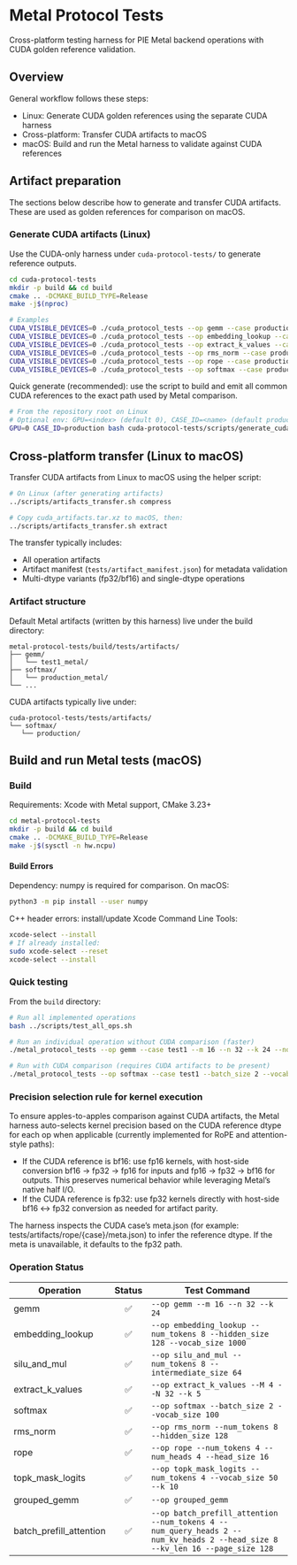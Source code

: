 # Metal Protocol Tests

Cross-platform testing harness for PIE Metal backend operations with CUDA golden reference validation.

## Overview

General workflow follows these steps:

- Linux: Generate CUDA golden references using the separate CUDA harness
- Cross-platform: Transfer CUDA artifacts to macOS
- macOS: Build and run the Metal harness to validate against CUDA references

## Artifact preparation

The sections below describe how to generate and transfer CUDA artifacts. These are used as golden references for comparison on macOS.

### Generate CUDA artifacts (Linux)

Use the CUDA-only harness under `cuda-protocol-tests/` to generate reference outputs.

```bash
cd cuda-protocol-tests
mkdir -p build && cd build
cmake .. -DCMAKE_BUILD_TYPE=Release
make -j$(nproc)

# Examples
CUDA_VISIBLE_DEVICES=0 ./cuda_protocol_tests --op gemm --case production --m 128 --n 4096 --k 4096
CUDA_VISIBLE_DEVICES=0 ./cuda_protocol_tests --op embedding_lookup --case production --num_tokens 128 --hidden_size 4096 --vocab_size 32000
CUDA_VISIBLE_DEVICES=0 ./cuda_protocol_tests --op extract_k_values --case production --M 128 --N 4096 --k 50
CUDA_VISIBLE_DEVICES=0 ./cuda_protocol_tests --op rms_norm --case production --num_tokens 128 --hidden_size 4096
CUDA_VISIBLE_DEVICES=0 ./cuda_protocol_tests --op rope --case production --num_tokens 128 --num_query_heads 32 --num_kv_heads 32 --head_size 128
CUDA_VISIBLE_DEVICES=0 ./cuda_protocol_tests --op softmax --case production --batch_size 2 --vocab_size 32000 --temperature 1.0
```

Quick generate (recommended): use the script to build and emit all common CUDA references to the exact path used by Metal comparison.

```bash
# From the repository root on Linux
# Optional env: GPU=<index> (default 0), CASE_ID=<name> (default production)
GPU=0 CASE_ID=production bash cuda-protocol-tests/scripts/generate_cuda_artifacts.sh
```

## Cross-platform transfer (Linux to macOS)

Transfer CUDA artifacts from Linux to macOS using the helper script:

```bash
# On Linux (after generating artifacts)
../scripts/artifacts_transfer.sh compress

# Copy cuda_artifacts.tar.xz to macOS, then:
../scripts/artifacts_transfer.sh extract
```

The transfer typically includes:

- All operation artifacts
- Artifact manifest (`tests/artifact_manifest.json`) for metadata validation
- Multi-dtype variants (fp32/bf16) and single-dtype operations

### Artifact structure

Default Metal artifacts (written by this harness) live under the build directory:

```text
metal-protocol-tests/build/tests/artifacts/
├── gemm/
│   └── test1_metal/
├── softmax/
│   └── production_metal/
└── ...
```

CUDA artifacts typically live under:

```text
cuda-protocol-tests/tests/artifacts/
└── softmax/
   └── production/
```

## Build and run Metal tests (macOS)

### Build

Requirements: Xcode with Metal support, CMake 3.23+

```bash
cd metal-protocol-tests
mkdir -p build && cd build
cmake .. -DCMAKE_BUILD_TYPE=Release
make -j$(sysctl -n hw.ncpu)
```

#### Build Errors

Dependency: numpy is required for comparison. On macOS:

```bash
python3 -m pip install --user numpy
```

C++ header errors: install/update Xcode Command Line Tools:
```bash
xcode-select --install
# If already installed:
sudo xcode-select --reset
xcode-select --install
```

### Quick testing

From the `build` directory:

```bash
# Run all implemented operations
bash ../scripts/test_all_ops.sh

# Run an individual operation without CUDA comparison (faster)
./metal_protocol_tests --op gemm --case test1 --m 16 --n 32 --k 24 --no-compare

# Run with CUDA comparison (requires CUDA artifacts to be present)
./metal_protocol_tests --op softmax --case test1 --batch_size 2 --vocab_size 100
```

### Precision selection rule for kernel execution

To ensure apples-to-apples comparison against CUDA artifacts, the Metal harness auto-selects kernel precision based on the CUDA reference dtype for each op when applicable (currently implemented for RoPE and attention-style paths):

- If the CUDA reference is bf16: use fp16 kernels, with host-side conversion bf16 -> fp32 -> fp16 for inputs and fp16 -> fp32 -> bf16 for outputs. This preserves numerical behavior while leveraging Metal’s native half I/O.
- If the CUDA reference is fp32: use fp32 kernels directly with host-side bf16 <-> fp32 conversion as needed for artifact parity.

The harness inspects the CUDA case’s meta.json (for example: tests/artifacts/rope/{case}/meta.json) to infer the reference dtype. If the meta is unavailable, it defaults to the fp32 path.

### Operation Status

| Operation | Status | Test Command |
|-----------|:------:|--------------|
| gemm | ✅ | `--op gemm --m 16 --n 32 --k 24` |
| embedding_lookup | ✅ | `--op embedding_lookup --num_tokens 8 --hidden_size 128 --vocab_size 1000` |
| silu_and_mul | ✅ | `--op silu_and_mul --num_tokens 8 --intermediate_size 64` |
| extract_k_values | ✅ | `--op extract_k_values --M 4 --N 32 --k 5` |
| softmax | ✅ | `--op softmax --batch_size 2 --vocab_size 100` |
| rms_norm | ✅ | `--op rms_norm --num_tokens 8 --hidden_size 128` |
| rope | ✅ | `--op rope --num_tokens 4 --num_heads 4 --head_size 16` |
| topk_mask_logits | ✅ | `--op topk_mask_logits --num_tokens 4 --vocab_size 50 --k 10` |
| grouped_gemm | ✅ | `--op grouped_gemm` |
| batch_prefill_attention | ✅ | `--op batch_prefill_attention --num_tokens 4 --num_query_heads 2 --num_kv_heads 2 --head_size 8 --kv_len 16 --page_size 128` |
